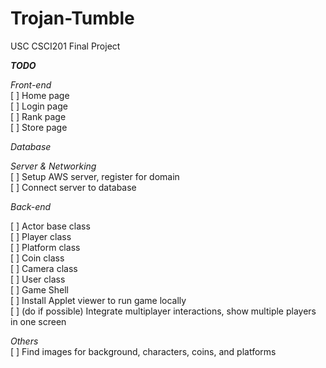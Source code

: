 # Trojan-Tumble
USC CSCI201 Final Project

***TODO***

*Front-end*  
[ ] Home page  
[ ] Login page  
[ ] Rank page  
[ ] Store page  

*Database*  


*Server & Networking*  
[ ] Setup AWS server, register for domain  
[ ] Connect server to database  


*Back-end*  

[ ] Actor base class  
[ ] Player class  
[ ] Platform class  
[ ] Coin class  
[ ] Camera class  
[ ] User class  
[ ] Game Shell  
[ ] Install Applet viewer to run game locally  
[ ] (do if possible) Integrate multiplayer interactions, show multiple players in one screen  

*Others*  
[ ] Find images for background, characters, coins, and platforms  